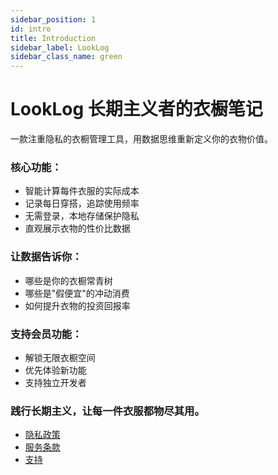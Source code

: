 ```yaml
---
sidebar_position: 1
id: intro
title: Introduction
sidebar_label: LookLog
sidebar_class_name: green
---
```

# LookLog 长期主义者的衣橱笔记

一款注重隐私的衣橱管理工具，用数据思维重新定义你的衣物价值。

### 核心功能：

* 智能计算每件衣服的实际成本
* 记录每日穿搭，追踪使用频率
* 无需登录，本地存储保护隐私
* 直观展示衣物的性价比数据

### 让数据告诉你：

* 哪些是你的衣橱常青树
* 哪些是"假便宜"的冲动消费
* 如何提升衣物的投资回报率

### 支持会员功能：

* 解锁无限衣橱空间
* 优先体验新功能
* 支持独立开发者

### 践行长期主义，让每一件衣服都物尽其用。

- [隐私政策](PrivacyPolicy.md)
- [服务条款](Terms&Conditions.md)
- [支持](Support.md)
